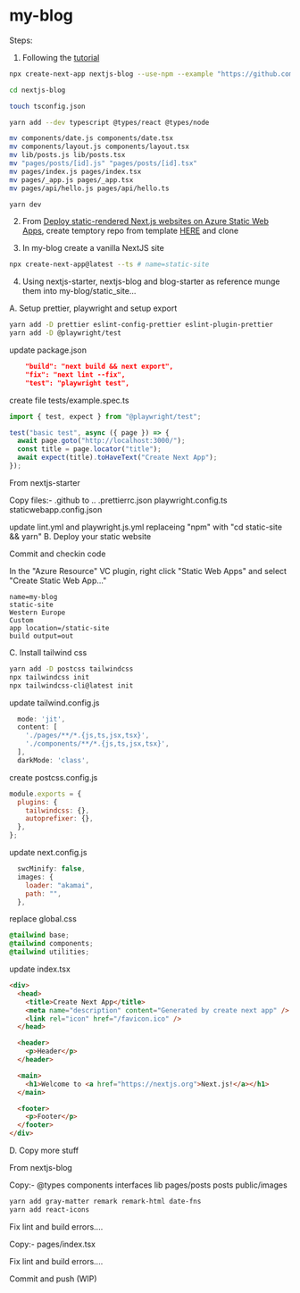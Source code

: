 # my-blog

Steps:

<!-- 1. In a tempory location run commands : (https://nextjs.org/docs/api-reference/cli, https://github.com/vercel/next.js/tree/canary/examples/blog-starter) -->

<!-- ```bash
yarn create next-app -e blog-starter
cd blog-starter
yarn
yarn dev
``` -->

1. Following the [tutorial](https://nextjs.org/learn/excel/typescript)

```bash
npx create-next-app nextjs-blog --use-npm --example "https://github.com/vercel/next-learn/tree/master/basics/basics-final"

cd nextjs-blog

touch tsconfig.json

yarn add --dev typescript @types/react @types/node

mv components/date.js components/date.tsx
mv components/layout.js components/layout.tsx
mv lib/posts.js lib/posts.tsx
mv "pages/posts/[id].js" "pages/posts/[id].tsx"
mv pages/index.js pages/index.tsx
mv pages/_app.js pages/_app.tsx
mv pages/api/hello.js pages/api/hello.ts

yarn dev
```

2. From [Deploy static-rendered Next.js websites on Azure Static Web Apps](https://docs.microsoft.com/en-gb/azure/static-web-apps/deploy-nextjs), create temptory repo from template [HERE](https://github.com/staticwebdev/nextjs-starter/generate) and clone

3. In my-blog create a vanilla NextJS site

```bash
npx create-next-app@latest --ts # name=static-site
```

4. Using nextjs-starter, nextjs-blog and blog-starter as reference munge them into my-blog/static_site...

A. Setup prettier, playwright and setup export

```bash
yarn add -D prettier eslint-config-prettier eslint-plugin-prettier
yarn add -D @playwright/test
```

update package.json

```json
    "build": "next build && next export",
    "fix": "next lint --fix",
    "test": "playwright test",
```

create file tests/example.spec.ts

```ts
import { test, expect } from "@playwright/test";

test("basic test", async ({ page }) => {
  await page.goto("http://localhost:3000/");
  const title = page.locator("title");
  await expect(title).toHaveText("Create Next App");
});
```

From nextjs-starter

Copy files:-
.github to ..
.prettierrc.json
playwright.config.ts
staticwebapp.config.json

update lint.yml and playwright.js.yml replaceing "npm" with "cd static-site && yarn"
B. Deploy your static website

Commit and checkin code

In the "Azure Resource" VC plugin, right click "Static Web Apps" and select "Create Static Web App..."

```
name=my-blog
static-site
Western Europe
Custom
app location=/static-site
build output=out
```

C. Install tailwind css

```bash
yarn add -D postcss tailwindcss
npx tailwindcss init
npx tailwindcss-cli@latest init
```

update tailwind.config.js

```js
  mode: 'jit',
  content: [
    './pages/**/*.{js,ts,jsx,tsx}',
    './components/**/*.{js,ts,jsx,tsx}',
  ],
  darkMode: 'class',
```

create postcss.config.js

```js
module.exports = {
  plugins: {
    tailwindcss: {},
    autoprefixer: {},
  },
};
```

update next.config.js

```js
  swcMinify: false,
  images: {
    loader: "akamai",
    path: "",
  },
```

replace global.css

```css
@tailwind base;
@tailwind components;
@tailwind utilities;
```

update index.tsx

```html
<div>
  <head>
    <title>Create Next App</title>
    <meta name="description" content="Generated by create next app" />
    <link rel="icon" href="/favicon.ico" />
  </head>

  <header>
    <p>Header</p>
  </header>

  <main>
    <h1>Welcome to <a href="https://nextjs.org">Next.js!</a></h1>
  </main>

  <footer>
    <p>Footer</p>
  </footer>
</div>
```

D. Copy more stuff

From nextjs-blog

Copy:-
@types
components
interfaces
lib
pages/posts
posts
public/images

```bash
yarn add gray-matter remark remark-html date-fns
yarn add react-icons
```

Fix lint and build errors....

Copy:-
pages/index.tsx

Fix lint and build errors....

Commit and push (WIP)

```

```
